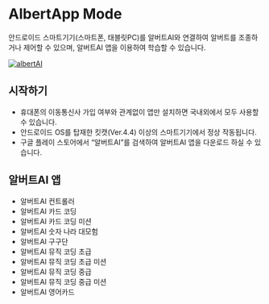 # AlbertApp Mode

안드로이드 스마트기기(스마트폰, 태블릿PC)를 알버트AI와 연결하여 알버트를 조종하거나 제어할 수 있으며, 알버트AI 앱을 이용하여 학습할 수 있습니다.

[![albertAI](http://img.youtube.com/vi/Z4u686UWag0/0.jpg)](https://youtu.be/Z4u686UWag0)




시작하기
--
- 휴대폰의 이동통신사 가입 여부와 관계없이 앱만 설치하면 국내외에서 모두 사용할 수 있습니다.
- 안드로이드 OS를 탑재한 킷캣(Ver.4.4) 이상의 스마트기기에서 정상 작동됩니다.
- 구글 플레이 스토어에서 “알버트AI”를 검색하여 알버트AI 앱을 다운로드 하실 수 있습니다.

알버트AI 앱
--
- 알버트AI 컨트롤러
- 알버트AI 카드 코딩
- 알버트AI 카드 코딩 미션
- 알버트AI 숫자 나라 대모험
- 알버트AI 구구단
- 알버트AI 뮤직 코딩 초급
- 알버트AI 뮤직 코딩 초급 미션
- 알버트AI 뮤직 코딩 중급
- 알버트AI 뮤직 코딩 중급 미션
- 알버트AI 영어카드
